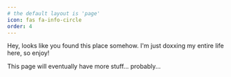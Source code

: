 ```yaml
---
# the default layout is 'page'
icon: fas fa-info-circle
order: 4
---
```


Hey, looks like you found this place somehow. I'm just doxxing my entire life here, so enjoy!

This page will eventually have more stuff... probably...
